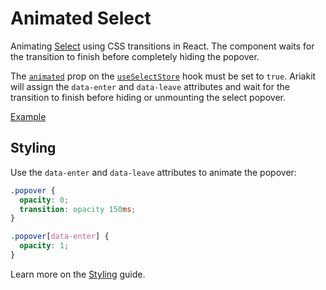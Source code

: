 # Animated Select

<p data-description>
  Animating <a href="/components/select">Select</a> using CSS transitions in React. The component waits for the transition to finish before completely hiding the popover.
</p>

The [`animated`](/apis/select-store#animated) prop on the [`useSelectStore`](/apis/select-store) hook must be set to `true`. Ariakit will assign the `data-enter` and `data-leave` attributes and wait for the transition to finish before hiding or unmounting the select popover.

<a href="./index.tsx" data-playground>Example</a>

## Styling

Use the `data-enter` and `data-leave` attributes to animate the popover:

```css
.popover {
  opacity: 0;
  transition: opacity 150ms;
}

.popover[data-enter] {
  opacity: 1;
}
```

Learn more on the [Styling](/guide/styling) guide.
